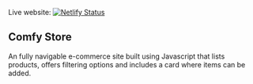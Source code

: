 Live website: [![Netlify Status](https://api.netlify.com/api/v1/badges/0bbfdbf5-e6a0-4e7d-ada1-1a504ef42025/deploy-status)](https://app.netlify.com/sites/comfy-products-store/deploys)

## Comfy Store

An fully navigable e-commerce site built using Javascript that lists products, offers filtering options and includes a card where items can be added.
